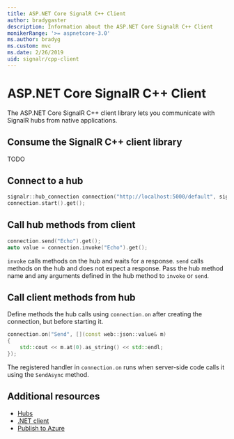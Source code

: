 ```yaml
---
title: ASP.NET Core SignalR C++ Client
author: bradygaster
description: Information about the ASP.NET Core SignalR C++ Client
monikerRange: '>= aspnetcore-3.0'
ms.author: bradyg
ms.custom: mvc
ms.date: 2/26/2019
uid: signalr/cpp-client
---
```


# ASP.NET Core SignalR C++ Client

The ASP.NET Core SignalR C++ client library lets you communicate with SignalR hubs from native applications.

## Consume the SignalR C++ client library

TODO

## Connect to a hub

```c++
signalr::hub_connection connection("http://localhost:5000/default", signalr::trace_level::all);
connection.start().get();
```

## Call hub methods from client

```c++
connection.send("Echo").get();
auto value = connection.invoke("Echo").get();
```
`invoke` calls methods on the hub and waits for a response. `send` calls methods on the hub and does not expect a response.
Pass the hub method name and any arguments defined in the hub method to `invoke` or `send`.

## Call client methods from hub

Define methods the hub calls using `connection.on` after creating the connection, but before starting it.
```c++
connection.on("Send", [](const web::json::value& m)
{
    std::cout << m.at(0).as_string() << std::endl;
});
```

The registered handler in `connection.on` runs when server-side code calls it using the `SendAsync` method.

## Additional resources

* [Hubs](xref:signalr/hubs)
* [.NET client](xref:signalr/dotnet-client)
* [Publish to Azure](xref:signalr/publish-to-azure-web-app)
